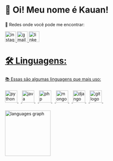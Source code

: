 # 👋 Oi! Meu nome é Kauan!

###

💎 Redes onde você pode me encontrar:
<div align="left">
  <a href="https://www.instagram.com/kauanl01?igsh=MTA1czhyN3liM3l0NQ==" /a>
  <img src="https://img.shields.io/static/v1?message=Instagram&logo=instagram&label=&color=E4405F&logoColor=white&labelColor=&style=for-the-badge" height="35" alt="instagram logo"  />
  <a href="mailto:saleskauan308@gmail.com"</a>
  <img src="https://img.shields.io/static/v1?message=Gmail&logo=gmail&label=&color=D14836&logoColor=white&labelColor=&style=for-the-badge" height="35" alt="gmail logo"  />
  <a href="https://www.linkedin.com/in/kauan-vin%C3%ADcius-953773359?utm_source=share&utm_campaign=share_via&utm_content=profile&utm_medium=android_app"</a>
  <img src="https://img.shields.io/static/v1?message=LinkedIn&logo=linkedin&label=&color=0077B5&logoColor=white&labelColor=&style=for-the-badge" height="35" alt="linkedin logo"  />
</div>

 ###
 
 # 🛠️ Linguagens:

 ###

 📚 Essas são algumas linguagens que mais uso:
<div align="left">
</div>

###

<div align="left">
  <img src="https://skillicons.dev/icons?i=py" height="40" alt="python logo"  />
  <img width="8" />
  <img src="https://skillicons.dev/icons?i=java" height="40" alt="java logo"  />
  <img width="8" />
  <img src="https://skillicons.dev/icons?i=php" height="40" alt="php logo"  />
  <img width="8" />
  <img src="https://skillicons.dev/icons?i=mongodb" height="40" alt="mongodb logo"  />
  <img width="8" />
  <img src="https://skillicons.dev/icons?i=django" height="40" alt="django logo"  />
  <img width="8" />
  <img src="https://skillicons.dev/icons?i=git" height="40" alt="git logo"  />
  <img width="8" />
</div>

###

<div align="left">
  <img src="https://github-readme-stats.vercel.app/api/top-langs?username=Kauan19-hub&locale=en&hide_title=false&layout=compact&card_width=320&langs_count=5&theme=dracula&hide_border=false&order=2" height="150" alt="languages graph"  />
</div>

###







